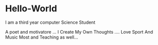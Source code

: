 # Hello-World
I am a third year computer Science Student 

A poet and motivatore ...
I Create My Own Thoughts ....
Love Sport And Music Most and Teaching as well...
